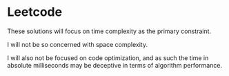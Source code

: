 # Leetcode

These solutions will focus on time complexity as the primary constraint.

I will not be so concerned with space complexity.

I will also not be focused on code optimization, and as such the time in
absolute milliseconds may be deceptive in terms of algorithm performance.